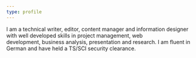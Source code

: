 ```yaml
---
type: profile
---
```

I am a technical writer, editor, content manager and information designer with well developed skills in project management, web development, business analysis, presentation and research. I am fluent in German and have held a TS/SCI security clearance.

